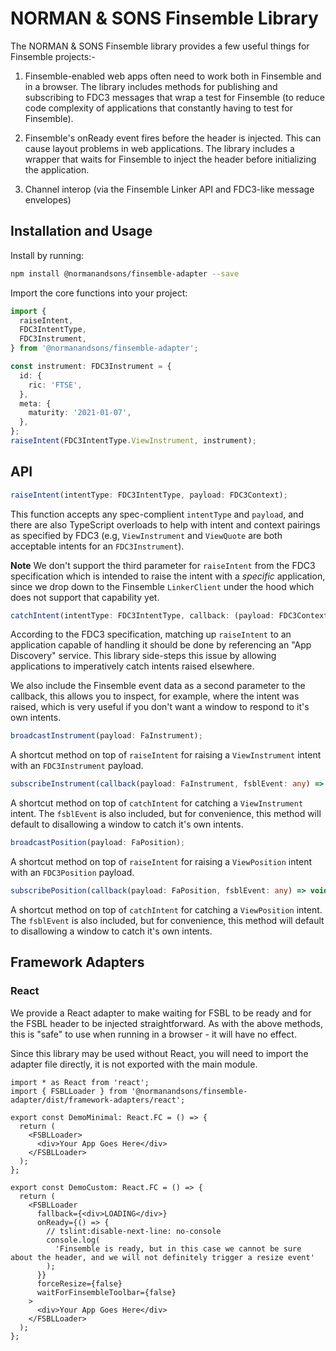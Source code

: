 # NORMAN & SONS Finsemble Library

The NORMAN & SONS Finsemble library provides a few useful things for Finsemble projects:-

1. Finsemble-enabled web apps often need to work both in Finsemble and in a browser. The library includes methods for 
publishing and subscribing to FDC3 messages that wrap a test for Finsemble (to reduce code complexity of applications 
that constantly having to test for Finsemble).

2. Finsemble's onReady event fires before the header is injected. This can cause layout problems in web applications. 
The library includes a wrapper that waits for Finsemble to inject the header before initializing the application.

3. Channel interop (via the Finsemble Linker API and FDC3-like message envelopes)

## Installation and Usage

Install by running:

```bash
npm install @normanandsons/finsemble-adapter --save
```

Import the core functions into your project:

```ts
import {
  raiseIntent,
  FDC3IntentType,
  FDC3Instrument,
} from '@normanandsons/finsemble-adapter';

const instrument: FDC3Instrument = {
  id: {
    ric: 'FTSE',
  },
  meta: {
    maturity: '2021-01-07',
  },
};
raiseIntent(FDC3IntentType.ViewInstrument, instrument);
```

## API

```ts
raiseIntent(intentType: FDC3IntentType, payload: FDC3Context);
```

This function accepts any spec-complient `intentType` and `payload`, and there are also TypeScript overloads to help 
with intent and context pairings as specified by FDC3 (e.g, `ViewInstrument` and `ViewQuote` are both acceptable intents 
for an `FDC3Instrument`).

**Note** We don't support the third parameter for `raiseIntent` from the FDC3 specification which is intended to raise 
the intent with a _specific_ application, since we drop down to the Finsemble `LinkerClient` under the hood which does 
not support that capability yet.

```ts
catchIntent(intentType: FDC3IntentType, callback: (payload: FDC3Context, fsblData: any) => void);
```

According to the FDC3 specification, matching up `raiseIntent` to an application capable of handling it should be done by 
referencing an "App Discovery" service. This library side-steps this issue by allowing applications to imperatively 
catch intents raised elsewhere.

We also include the Finsemble event data as a second parameter to the callback, this allows you to inspect, for example, 
where the intent was raised, which is very useful if you don't want a
window to respond to it's own intents.

```ts
broadcastInstrument(payload: FaInstrument);
```

A shortcut method on top of `raiseIntent` for raising a `ViewInstrument` intent with an `FDC3Instrument` payload.

```ts
subscribeInstrument(callback(payload: FaInstrument, fsblEvent: any) => void, allowFromSelf = false);
```

A shortcut method on top of `catchIntent` for catching a `ViewInstrument` intent. The `fsblEvent` is also included, but 
for convenience, this method will default to disallowing a window to catch it's own intents.

```ts
broadcastPosition(payload: FaPosition);
```

A shortcut method on top of `raiseIntent` for raising a `ViewPosition` intent with an `FDC3Position` payload.

```ts
subscribePosition(callback(payload: FaPosition, fsblEvent: any) => void, allowFromSelf = false);
```

A shortcut method on top of `catchIntent` for catching a `ViewPosition` intent. The `fsblEvent` is also included, but 
for convenience, this method will default to disallowing a window to catch it's own intents.

## Framework Adapters

### React

We provide a React adapter to make waiting for FSBL to be ready and for the FSBL header to be injected straightforward. 
As with the above methods, this is "safe" to use when running in a browser - it will have no effect.

Since this library may be used without React, you will need to import the adapter file directly, it is not exported with 
the main module.

```tsx
import * as React from 'react';
import { FSBLLoader } from '@normanandsons/finsemble-adapter/dist/framework-adapters/react';

export const DemoMinimal: React.FC = () => {
  return (
    <FSBLLoader>
      <div>Your App Goes Here</div>
    </FSBLLoader>
  );
};

export const DemoCustom: React.FC = () => {
  return (
    <FSBLLoader
      fallback={<div>LOADING</div>}
      onReady={() => {
        // tslint:disable-next-line: no-console
        console.log(
          'Finsemble is ready, but in this case we cannot be sure about the header, and we will not definitely trigger a resize event'
        );
      }}
      forceResize={false}
      waitForFinsembleToolbar={false}
    >
      <div>Your App Goes Here</div>
    </FSBLLoader>
  );
};
```
